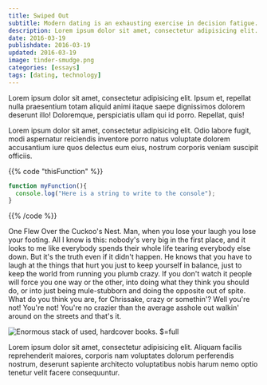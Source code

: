 ```yaml
---
title: Swiped Out
subtitle: Modern dating is an exhausting exercise in decision fatigue.
description: Lorem ipsum dolor sit amet, consectetur adipisicing elit. Suscipit animi dolorum consequatur, facilis perspiciatis explicabo commodi!
date: 2016-03-19
publishdate: 2016-03-19
updated: 2016-03-19
image: tinder-smudge.png
categories: [essays]
tags: [dating, technology]
---
```


Lorem ipsum dolor sit amet, consectetur adipisicing elit. Ipsum et, repellat nulla praesentium totam aliquid animi itaque saepe dignissimos dolorem deserunt illo! Doloremque, perspiciatis ullam qui id porro. Repellat, quis!

Lorem ipsum dolor sit amet, consectetur adipisicing elit. Odio labore fugit, modi aspernatur reiciendis inventore porro natus voluptate dolorem accusantium iure quos delectus eum eius, nostrum corporis veniam suscipit officiis.

{{% code "thisFunction" %}}
```javascript
function myFunction(){
  console.log("Here is a string to write to the console");
}
```
{{% /code %}}

One Flew Over the Cuckoo's Nest. Man, when you lose your laugh you lose your footing. All I know is this: nobody's very big in the first place, and it looks to me like everybody spends their whole life tearing everybody else down. But it's the truth even if it didn't happen. He knows that you have to laugh at the things that hurt you just to keep yourself in balance, just to keep the world from running you plumb crazy. If you don't watch it people will force you one way or the other, into doing what they think you should do, or into just being mule-stubborn and doing the opposite out of spite. What do you think you are, for Chrissake, crazy or somethin'? Well you're not! You're not! You're no crazier than the average asshole out walkin' around on the streets and that's it.

![Enormous stack of used, hardcover books. $=full](/assets/images/books.jpg)

Lorem ipsum dolor sit amet, consectetur adipisicing elit. Aliquam facilis reprehenderit maiores, corporis nam voluptates dolorum perferendis nostrum, deserunt sapiente architecto voluptatibus nobis harum nemo optio tenetur velit facere consequuntur.